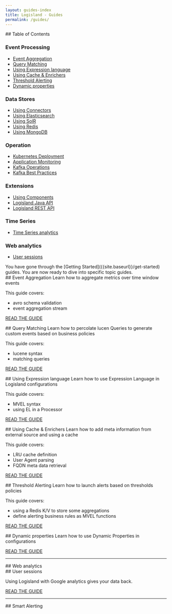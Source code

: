 ```yaml
---
layout: guides-index
title: Logisland - Guides
permalink: /guides/
---
```


<div class="grid__item width-4-12 hide-mobile toc" markdown="1">
## Table of Contents


### Event Processing

- [Event Aggregation]({{site.baseurl}}/guides/event-aggregation-guide)
- [Query Matching]({{site.baseurl}}/guides/query-matching-guide)
- [Using Expression language]({{site.baseurl}}/guides/el-guide)
- [Using Cache & Enrichers]({{site.baseurl}}/guides/enrichment-guide)
- [Threshold Alerting]({{site.baseurl}}/guides/threshold-alerting-guide)
- [Dynamic properties]({{site.baseurl}}/guides/dynamic-properties-guide)

### Data Stores

- [Using Connectors]({{site.baseurl}}/guides/datastore-connectors-guide)
- [Using Elasticsearch]({{site.baseurl}}/guides/datastore-elasticsearch-guide)
- [Using SolR]({{site.baseurl}}/guides/datastore-solr-guide)
- [Using Redis]({{site.baseurl}}/guides/datastore-redis-guide)
- [Using MongoDB]({{site.baseurl}}/guides/datastore-mongo-guide)

### Operation

- [Kubernetes Deployment]({{site.baseurl}}/guides/kubernetes1-guide)
- [Application Monitoring]({{site.baseurl}}/guides/application-monitoring-guide)
- [Kafka Operations]({{site.baseurl}}/guides/kafka-operations-guide)
- [Kafka Best Practices]({{site.baseurl}}/guides/kafka-best-practices-guide)

### Extensions


- [Using Components]({{site.baseurl}}/guides/logisland-components-guide)
- [Logisland Java API]({{site.baseurl}}/guides/logisland-api-guide)
- [Logisland REST API]({{site.baseurl}}/guides/logisland-rest-api-guide)

### Time Series

- [Time Series analytics]({{site.baseurl}}/guides/timeseries-guide)

### Web analytics

- [User sessions]({{site.baseurl}}/guides/web-sessionization-guide)






</div>
<div class="grid__item width-8-12 width-12-12-m guides-content">
<div markdown="1">
You have gone through the [Getting Started]({{site.baseurl}}/get-started) guides.
You are now ready to dive into specific topic guides.
</div>

<div class="guide-item" markdown="1">
## Event Aggregation
Learn how to aggregate metrics over time window events

This guide covers:

* avro schema validation
* event aggregation stream

<a href="{{site.baseurl}}/guides/event-aggregation-guide" class="button-cta secondary">READ THE GUIDE</a>
</div>
<div class="guide-item" markdown="1">
## Query Matching
Learn how to percolate lucen Queries to generate custom events based on business policies

This guide covers:

* lucene syntax
* matching queries

<a href="{{site.baseurl}}/guides/query-matching-guide" class="button-cta secondary">READ THE GUIDE</a>
</div>
<div class="guide-item" markdown="1">
## Using Expression language
Learn how to use Expression Language in Logisland configurations

This guide covers:

* MVEL syntax
* using EL in a Processor

<a href="{{site.baseurl}}/guides/el-guide" class="button-cta secondary">READ THE GUIDE</a>
</div>

<div class="guide-item" markdown="1">
## Using Cache & Enrichers 
Learn how to add meta information from external source and using a cache

This guide covers:

* LRU cache definition
* User Agent parsing
* FQDN meta data retrieval

<a href="{{site.baseurl}}/guides/enrichment-guide" class="button-cta secondary">READ THE GUIDE</a>
</div>

<div class="guide-item" markdown="1">
## Threshold Alerting
Learn how to launch alerts based on thresholds policies

This guide covers:

* using a Redis K/V to store some aggregations
* define alerting business rules as MVEL functions

<a href="{{site.baseurl}}/guides/threshold-alerting-guide" class="button-cta secondary">READ THE GUIDE</a>
</div>

<div class="guide-item" markdown="1">
## Dynamic properties
Learn how to use Dynamic Properties in configurations

<a href="{{site.baseurl}}/guides/dynamic-properties-guide" class="button-cta secondary">READ THE GUIDE</a>
</div>

</div>


<div class="grid__item width-12-12"><hr></div>
<div class="grid__item width-4-12 width-12-12-m toc" markdown="1">
## Web analytics
</div>
<div class="grid__item width-8-12 width-12-12-m guides-content">
<div class="guide-item" markdown="1">
## User sessions

Using Logisland with Google analytics gives your data back.

<a href="{{site.baseurl}}/guides/rest-json-guide" class="button-cta secondary">READ THE GUIDE</a>
</div>
</div>

<div class="grid__item width-12-12"><hr></div>
<div class="grid__item width-4-12 width-12-12-m toc" markdown="1">
## Smart Alerting
</div>
<div class="grid__item width-8-12 width-12-12-m guides-content">
</div>

